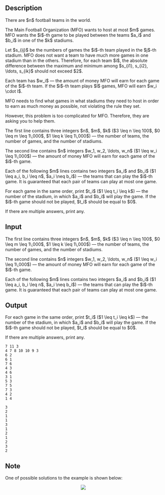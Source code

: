 ## Description

<div><p>There are $n$ football teams in the world. </p><p>The Main Football Organization (MFO) wants to host at most $m$ games. MFO wants the $i$-th game to be played between the teams $a_i$ and $b_i$ in one of the $k$ stadiums. </p><p>Let $s_{ij}$ be the numbers of games the $i$-th team played in the $j$-th stadium. MFO does not want a team to have much more games in one stadium than in the others. Therefore, for each team $i$, the absolute difference between the maximum and minimum among $s_{i1}, s_{i2}, \ldots, s_{ik}$ should not exceed $2$.</p><p>Each team has $w_i$&nbsp;— the amount of money MFO will earn for <span class="tex-font-style-bf">each</span> game of the $i$-th team. If the $i$-th team plays $l$ games, MFO will earn $w_i \cdot l$.</p><p>MFO needs to find what games in what stadiums they need to host in order to earn as much money as possible, not violating the rule they set.</p><p>However, this problem is too complicated for MFO. Therefore, they are asking you to help them.</p></div><div class="input-specification"><p>The first line contains three integers $n$, $m$, $k$ ($3 \leq n \leq 100$, $0 \leq m \leq 1\,000$, $1 \leq k \leq 1\,000$)&nbsp;— the number of teams, the number of games, and the number of stadiums.</p><p>The second line contains $n$ integers $w_1, w_2, \ldots, w_n$ ($1 \leq w_i \leq 1\,000$)&nbsp;— the amount of money MFO will earn for each game of the $i$-th game.</p><p>Each of the following $m$ lines contains two integers $a_i$ and $b_i$ ($1 \leq a_i, b_i \leq n$, $a_i \neq b_i$)&nbsp;— the teams that can play the $i$-th game. It is guaranteed that each pair of teams can play at most one game.</p></div><div class="output-specification"><p>For each game in the same order, print $t_i$ ($1 \leq t_i \leq k$)&nbsp;— the number of the stadium, in which $a_i$ and $b_i$ will play the game. If the $i$-th game should not be played, $t_i$ should be equal to $0$.</p><p>If there are multiple answers, print any.</p></div>

## Input

<p>The first line contains three integers $n$, $m$, $k$ ($3 \leq n \leq 100$, $0 \leq m \leq 1\,000$, $1 \leq k \leq 1\,000$)&nbsp;— the number of teams, the number of games, and the number of stadiums.</p><p>The second line contains $n$ integers $w_1, w_2, \ldots, w_n$ ($1 \leq w_i \leq 1\,000$)&nbsp;— the amount of money MFO will earn for each game of the $i$-th game.</p><p>Each of the following $m$ lines contains two integers $a_i$ and $b_i$ ($1 \leq a_i, b_i \leq n$, $a_i \neq b_i$)&nbsp;— the teams that can play the $i$-th game. It is guaranteed that each pair of teams can play at most one game.</p>

## Output

<p>For each game in the same order, print $t_i$ ($1 \leq t_i \leq k$)&nbsp;— the number of the stadium, in which $a_i$ and $b_i$ will play the game. If the $i$-th game should not be played, $t_i$ should be equal to $0$.</p><p>If there are multiple answers, print any.</p>





```input1
7 11 3
4 7 8 10 10 9 3
6 2
6 1
7 6
4 3
4 6
3 1
5 3
7 5
7 3
4 2
1 4
```




```output1
3
2
1
1
3
1
2
1
2
3
2
```



## Note

<p>One of possible solutions to the example is shown below:</p><center> <img class="tex-graphics" src="file://tVk6VKKb.png" style="max-width: 100.0%;max-height: 100.0%;"> </center>

